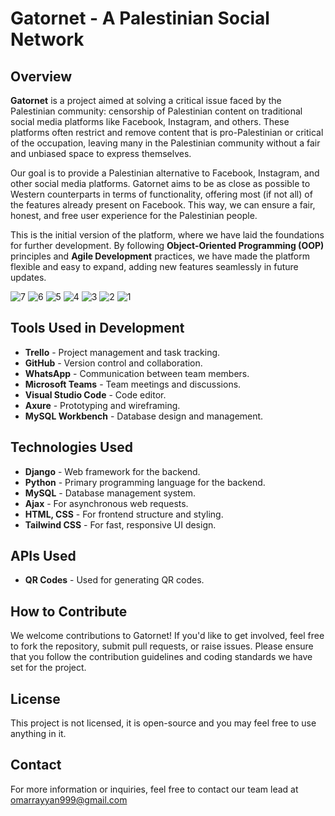 # Gatornet - A Palestinian Social Network

## Overview

**Gatornet** is a project aimed at solving a critical issue faced by the Palestinian community: censorship of Palestinian content on traditional social media platforms like Facebook, Instagram, and others. These platforms often restrict and remove content that is pro-Palestinian or critical of the occupation, leaving many in the Palestinian community without a fair and unbiased space to express themselves.

Our goal is to provide a Palestinian alternative to Facebook, Instagram, and other social media platforms. Gatornet aims to be as close as possible to Western counterparts in terms of functionality, offering most (if not all) of the features already present on Facebook. This way, we can ensure a fair, honest, and free user experience for the Palestinian people.

This is the initial version of the platform, where we have laid the foundations for further development. By following **Object-Oriented Programming (OOP)** principles and **Agile Development** practices, we have made the platform flexible and easy to expand, adding new features seamlessly in future updates.

![7](https://github.com/user-attachments/assets/99a8bbc0-33b6-4d64-a3a6-34ce4edea821)
![6](https://github.com/user-attachments/assets/cda46386-30cc-4db2-b4b7-70f95c2f10de)
![5](https://github.com/user-attachments/assets/2b7e4f6b-e42a-4440-b416-3f12f9736967)
![4](https://github.com/user-attachments/assets/c060140e-91c7-4f31-9a2c-6e47994013cc)
![3](https://github.com/user-attachments/assets/9efe11ce-ec86-49c4-b4dc-d5680b7ea52e)
![2](https://github.com/user-attachments/assets/b9a3dba6-4fd4-41dc-a020-cdcc03e75e1f)
![1](https://github.com/user-attachments/assets/09f6f9f9-64b8-43d7-8914-2b9919d301bd)

## Tools Used in Development

- **Trello** - Project management and task tracking.
- **GitHub** - Version control and collaboration.
- **WhatsApp** - Communication between team members.
- **Microsoft Teams** - Team meetings and discussions.
- **Visual Studio Code** - Code editor.
- **Axure** - Prototyping and wireframing.
- **MySQL Workbench** - Database design and management.

## Technologies Used

- **Django** - Web framework for the backend.
- **Python** - Primary programming language for the backend.
- **MySQL** - Database management system.
- **Ajax** - For asynchronous web requests.
- **HTML, CSS** - For frontend structure and styling.
- **Tailwind CSS** - For fast, responsive UI design.

## APIs Used

- **QR Codes** - Used for generating QR codes.

## How to Contribute

We welcome contributions to Gatornet! If you'd like to get involved, feel free to fork the repository, submit pull requests, or raise issues. Please ensure that you follow the contribution guidelines and coding standards we have set for the project.

## License

This project is not licensed, it is open-source and you may feel free to use anything in it.

## Contact

For more information or inquiries, feel free to contact our team lead at omarrayyan999@gmail.com

